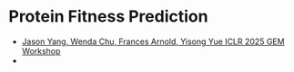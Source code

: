 # Protein Fitness Prediction

- [Jason Yang, Wenda Chu, Frances Arnold, Yisong Yue ICLR 2025 GEM Workshop](https://openreview.net/forum?id=yuiQMh52Bm)
- 



